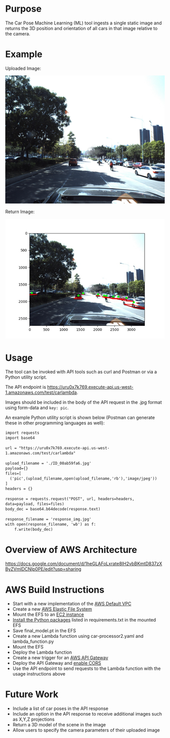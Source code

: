# Purpose
The Car Pose Machine Learning (ML) tool ingests a single static image and returns the 3D position and orientation of all cars in that image relative to the camera.

# Example
Uploaded Image:

![Uploaded Image](ID_00ab59fa6.jpg)

Return Image:

![Return Image](response_img.jpg)

# Usage
The tool can be invoked with API tools such as curl and Postman or via a Python utility script.

The API endpoint is https://uru0x7k769.execute-api.us-west-1.amazonaws.com/test/carlambda.

Images should be included in the body of the API request in the .jpg format using form-data and `key: pic`.

An example Python utility script is shown below (Postman can generate these in other programming languages as well):

```
import requests
import base64

url = "https://uru0x7k769.execute-api.us-west-1.amazonaws.com/test/carlambda"

upload_filename = './ID_00ab59fa6.jpg'
payload={}
files=[
  ('pic',(upload_filename,open(upload_filename,'rb'),'image/jpeg'))
]
headers = {}

response = requests.request("POST", url, headers=headers, data=payload, files=files)
body_dec = base64.b64decode(response.text)

response_filename = 'response_img.jpg'  
with open(response_filename, 'wb') as f:
    f.write(body_dec)
```
# Overview of AWS Architecture
https://docs.google.com/document/d/1heGLAFoLxrate8IH2vbBKmtD837zXByZVmlDCNIp0PE/edit?usp=sharing

# AWS Build Instructions
* Start with a new implementation of the [AWS Default VPC](https://docs.aws.amazon.com/vpc/latest/userguide/default-vpc.html#create-default-vpc)
* Create a new [AWS Elastic File System](https://docs.aws.amazon.com/efs/latest/ug/gs-step-two-create-efs-resources.html)
* Mount the EFS to an [EC2 instance](https://docs.aws.amazon.com/efs/latest/ug/mounting-fs-mount-helper.html)
* [Install the Python packages](https://aws.amazon.com/blogs/aws/new-a-shared-file-system-for-your-lambda-functions/) listed in requirements.txt in the mounted EFS
* Save final_model.pt in the EFS
* Create a new Lambda function using car-processor2.yaml and lambda_function.py
* Mount the EFS
* Deploy the Lambda function
* Create a new trigger for an [AWS API Gateway](https://docs.aws.amazon.com/lambda/latest/dg/services-apigateway.html)
* Deploy the API Gateway and [enable CORS](https://docs.aws.amazon.com/apigateway/latest/developerguide/how-to-cors.html)
* Use the API endpoint to send requests to the Lambda function with the usage instructions above  

# Future Work
* Include a list of car poses in the API response
* Include an option in the API response to receive additional images such as X,Y,Z projections
* Return a 3D model of the scene in the image
* Allow users to specify the camera parameters of their uploaded image